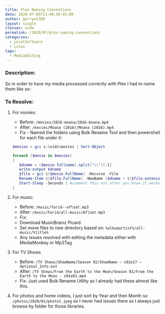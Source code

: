 ```yaml
---
title: Plex Naming Conventions
date: 2020-07-05T13:49:58-05:00
author: gerryw1389
layout: single
classes: wide
permalink: /2020/07/plex-naming-conventions
categories:
  - LocalSoftware
  - Linux
tags:
  - MediaEditing
---
```

<!--more-->

### Description:

So in order to have my media processed correctly with Plex I had to name them like so:

### To Resolve:

1. For movies:

   - Before: `/movies/2016-moana/2016-moana.mp4`
   - After: `/movies/Moana (2016)/Moana (2016).mp4`
   - Fix - Named the folders using Bulk Rename Tool and then powershell for each file under it:

   ```powershell
   $movies = gci s:\vids\movies | Sort-Object

   foreach ($movie in $movies)
   {
      $dname = ($movie.fullname).split("\\")[-1]
      write-output $dname
      $file = gci $($movie.FullName) -Recurse -File
      Rename-Item $($file.FullName) -NewName ($dname + $($file.extension) )
      Start-Sleep -Seconds 2 #comment this out after you know it works
   }
   ```

2. For music:

   - Before: `/music/farid--afloat.mp3`
   - After: `/music/Farid/all-music/Afloat.mp3`
   - Fix:
   - Download MusicBrainz Picard
   - Set move files to new directory based on: `%albumartist%/all-music/%title%`
   - Any issues resolved with editing the metadata either with MediaMonkey or Mp3Tag

3. For TV Shows

   - Before: `/TV Shows/ShowName/Season 02/ShowName – s02e17 – Optional_Info.ext`
   - After: `/TV Shows/From the Earth to the Moon/Season 01/From the Earth to the Moon - s01e01.mp4`
   - Fix: Just used Bulk Rename Utility as I already had these almost like this.

4. For photos and home videos, I just sort by Year and then Month so `/photos/2020/01/photo1.jpeg` so I never had issues there as I always just browse by folder for those libraries.


